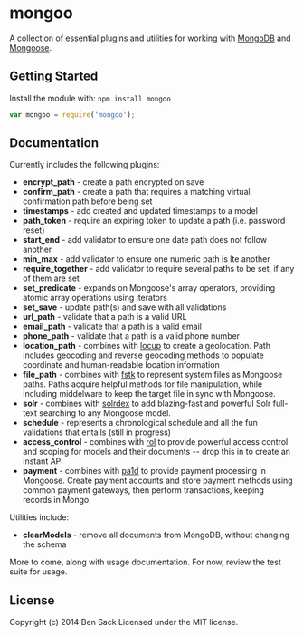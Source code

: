 # mongoo

A collection of essential plugins and utilities for working with [MongoDB](http://mongodb.org) and [Mongoose](http://mongoosejs.com/).

## Getting Started
Install the module with: `npm install mongoo`

```javascript
var mongoo = require('mongoo');
```

## Documentation
Currently includes the following plugins:

* **encrypt_path** - create a path encrypted on save
* **confirm_path** - create a path that requires a matching virtual confirmation path before being set
* **timestamps** - add created and updated timestamps to a model
* **path_token** - require an expiring token to update a path (i.e. password reset)
* **start_end** - add validator to ensure one date path does not follow another
* **min_max** - add validator to ensure one numeric path is lte another
* **require_together** - add validator to require several paths to be set, if any of them are set
* **set_predicate** - expands on Mongoose's array operators, providing atomic array operations using iterators
* **set_save** - update path(s) and save with all validations
* **url_path** - validate that a path is a valid URL
* **email_path** - validate that a path is a valid email
* **phone_path** - validate that a path is a valid phone number
* **location_path** - combines with [locup](https://github.com/sackio/locup) to create a geolocation. Path includes geocoding and reverse geocoding methods to populate coordinate and human-readable location information
* **file_path** - combines with [fstk](https://github.com/sackio/fstk) to represent system files as Mongoose paths. Paths acquire helpful methods for file manipulation, while including middelware to keep the target file in sync with Mongoose.
* **solr** - combines with [solrdex](https://github.com/sackio/solrdex) to add blazing-fast and powerful Solr full-text searching to any Mongoose model.
* **schedule** - represents a chronological schedule and all the fun validations that entails (still in progress)
* **access_control** - combines with [rol](https://github.com/sackio/rol) to provide powerful access control and scoping for models and their documents -- drop this in to create an instant API
* **payment** - combines with [pa1d](https://github.com/sackio/pa1d) to provide payment processing in Mongoose. Create payment accounts and store payment methods using common payment gateways, then perform transactions, keeping records in Mongo.

Utilities include:

* **clearModels** - remove all documents from MongoDB, without changing the schema

More to come, along with usage documentation. For now, review the test suite for usage. 

## License
Copyright (c) 2014 Ben Sack
Licensed under the MIT license.
